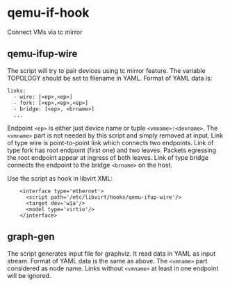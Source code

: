 # qemu-if-hook
Connect VMs via tc mirror

## qemu-ifup-wire
The script will try to pair devices using tc mirror feature.
The variable TOPOLOGY should be set to filename in YAML.
Format of YAML data is:

```
links:
  - wire: [<ep>,<ep>]
  - fork: [<ep>,<ep>,<ep>]
  - bridge: [<ep>, <brname>]
  ...
```

Endpoint `<ep>` is either just device name or tuple `<vmname>:<devname>`.
The `<vmname>` part is not needed by this script and simply removed at input.
Link of type wire is point-to-point link which connects two endpoints.
Link of type fork has root endpoint (first one) and two leaves. Packets egressing the root endpoint appear at ingress of both leaves.
Link of type bridge connects the endpoint to the bridge `<brname>` on the host.

Use the script as hook in libvirt XML:

```
    <interface type='ethernet'>
      <script path='/etc/libvirt/hooks/qemu-ifup-wire'/>
      <target dev='w1a'/>
      <model type='virtio'/>
    </interface>
```

## graph-gen
The script generates input file for graphviz.
It read data in YAML as input stream.
Format of YAML data is the same as above.
The `<vmname>` part considered as node name. Links without `<vmname>` at least in one endpoint will be ignored.
